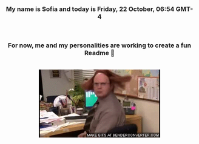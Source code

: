 


<div align="center">
<h3 >My name is Sofia and today is Friday, 22 October, 06:54 GMT-4</h3><br>
<h3 >For now, me and my personalities are working to create a fun Readme 👋
</h3><br>
<img src='img/dwight.gif' alt='working...'/>
</div>
